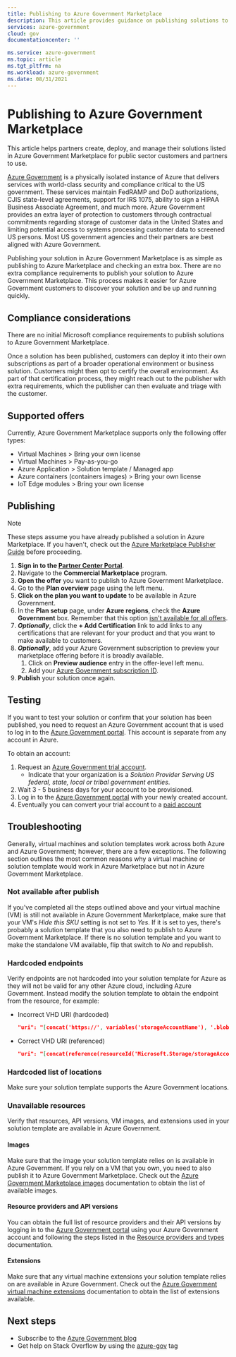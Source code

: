 ```yaml
---
title: Publishing to Azure Government Marketplace
description: This article provides guidance on publishing solutions to Azure Government Marketplace.
services: azure-government
cloud: gov
documentationcenter: ''

ms.service: azure-government
ms.topic: article
ms.tgt_pltfrm: na
ms.workload: azure-government
ms.date: 08/31/2021
---
```


# Publishing to Azure Government Marketplace

This article helps partners create, deploy, and manage their solutions listed in Azure Government Marketplace for public sector customers and partners to use.

[Azure Government](./documentation-government-welcome.md) is a physically isolated instance of Azure that delivers services with world-class security and compliance critical to the US government. These services maintain FedRAMP and DoD authorizations, CJIS state-level agreements, support for IRS 1075, ability to sign a HIPAA Business Associate Agreement, and much more. Azure Government provides an extra layer of protection to customers through contractual commitments regarding storage of customer data in the United States and limiting potential access to systems processing customer data to screened US persons. Most US government agencies and their partners are best aligned with Azure Government.

Publishing your solution in Azure Government Marketplace is as simple as publishing to Azure Marketplace and checking an extra box. There are no extra compliance requirements to publish your solution to Azure Government Marketplace. This process makes it easier for Azure Government customers to discover your solution and be up and running quickly.

## Compliance considerations

There are no initial Microsoft compliance requirements to publish solutions to Azure Government Marketplace.

Once a solution has been published, customers can deploy it into their own subscriptions as part of a broader operational environment or business solution. Customers might then opt to certify the overall environment. As part of that certification process, they might reach out to the publisher with extra requirements, which the publisher can then evaluate and triage with the customer.

## Supported offers

Currently, Azure Government Marketplace supports only the following offer types:

- Virtual Machines > Bring your own license
- Virtual Machines > Pay-as-you-go
- Azure Application > Solution template / Managed app
- Azure containers (containers images) > Bring your own license
- IoT Edge modules > Bring your own license

## Publishing

> [!NOTE]
> These steps assume you have already published a solution in Azure Marketplace. If you haven't, check out the [Azure Marketplace Publisher Guide](../marketplace/overview.md) before proceeding.

1. **Sign in to the [Partner Center Portal](https://partner.microsoft.com/)**.
1. Navigate to the **Commercial Marketplace** program.
1. **Open the offer** you want to publish to Azure Government Marketplace.
1. Go to the **Plan overview** page using the left menu.  
1. **Click on the plan you want to update** to be available in Azure Government. 
1. In the **Plan setup** page, under **Azure regions**, check the **Azure Government** box. Remember that this option [isn't available for all offers](#supported-offers).
1. ***Optionally***, click the **+ Add Certification** link to add links to any certifications that are relevant for your product and that you want to make available to customers.
1. ***Optionally***, add your Azure Government subscription to preview your marketplace offering before it is broadly available. 
    1. Click on **Preview audience** entry in the offer-level left menu.
    1. Add your [Azure Government subscription ID](#testing).
1. **Publish** your solution once again.

## Testing
If you want to test your solution or confirm that your solution has been published, you need to request an Azure Government account that is used to log in to the [Azure Government portal](https://portal.azure.us). This account is separate from any account in Azure. 

To obtain an account:

1. Request an [Azure Government trial account](https://azure.microsoft.com/global-infrastructure/government/request/?ReqType=Trial).
    - Indicate that your organization is a *Solution Provider Serving US federal, state, local or tribal government entities*.
1. Wait 3 - 5 business days for your account to be provisioned.
1. Log in to the [Azure Government portal](https://portal.azure.us) with your newly created account.
1. Eventually you can convert your trial account to a [paid account](https://azure.microsoft.com/global-infrastructure/government/how-to-buy/)

## Troubleshooting

Generally, virtual machines and solution templates work across both Azure and Azure Government; however, there are a few exceptions. The following section outlines the most common reasons why a virtual machine or solution template would work in Azure Marketplace but not in Azure Government Marketplace.

### Not available after publish

If you've completed all the steps outlined above and your virtual machine (VM) is still not available in Azure Government Marketplace, make sure that your VM's *Hide this SKU* setting is not set to *Yes*. If it is set to yes, there's probably a solution template that you also need to publish to Azure Government Marketplace. If there is no solution template and you want to make the standalone VM available, flip that switch to *No* and republish.

### Hardcoded endpoints

Verify endpoints are not hardcoded into your solution template for Azure as they will not be valid for any other Azure cloud, including Azure Government. Instead modify the solution template to obtain the endpoint from the resource, for example:

- Incorrect VHD URI (hardcoded)

    ```json
    "uri": "[concat('https://', variables('storageAccountName'), '.blob.core.windows.net/',  '/osdisk.vhd')]",
    ```

- Correct VHD URI (referenced)

    ```json
    "uri": "[concat(reference(resourceId('Microsoft.Storage/storageAccounts/', variables('storageAccountName'))).primaryEndpoints.blob, 'osdisk.vhd')]",
    ```

### Hardcoded list of locations

Make sure your solution template supports the Azure Government locations. 

### Unavailable resources

Verify that resources, API versions, VM images, and extensions used in your solution template are available in Azure Government. 

#### Images

Make sure that the image your solution template relies on is available in Azure Government. If you rely on a VM that you own, you need to also publish it to Azure Government Marketplace. Check out the [Azure Government Marketplace images](./documentation-government-image-gallery.md) documentation to obtain the list of available images.

#### Resource providers and API versions

You can obtain the full list of resource providers and their API versions by logging in to the [Azure Government portal](https://portal.azure.us) using your Azure Government account and following the steps listed in the [Resource providers and types](../azure-resource-manager/management/resource-providers-and-types.md#azure-portal) documentation.

#### Extensions

Make sure that any virtual machine extensions your solution template relies on are available in Azure Government. Check out the [Azure Government virtual machine extensions](./documentation-government-extension.md) documentation to obtain the list of extensions available.
 
## Next steps

- Subscribe to the [Azure Government blog](https://blogs.msdn.microsoft.com/azuregov/)
- Get help on Stack Overflow by using the [azure-gov](https://stackoverflow.com/questions/tagged/azure-gov) tag


